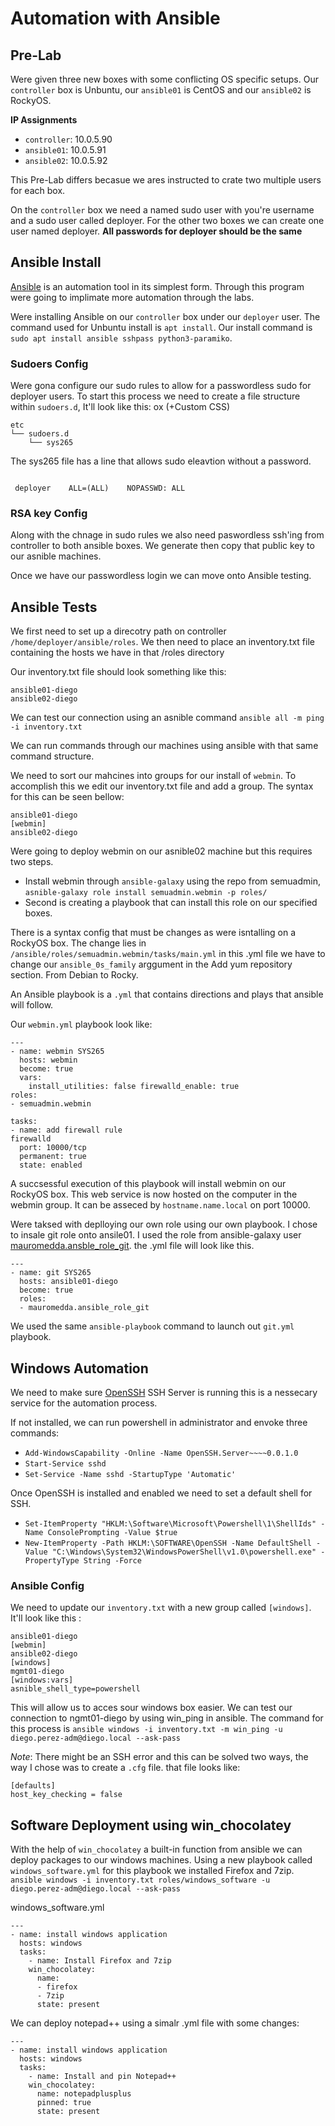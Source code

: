 # Automation with Ansible

## Pre-Lab
Were given three new boxes with some conflicting OS specific setups. Our `controller` box is Unbuntu, our `ansible01` is CentOS and our `ansible02` is RockyOS.

**IP Assignments**
- `controller`: 10.0.5.90
- `ansible01`: 10.0.5.91
- `ansible02`: 10.0.5.92

This Pre-Lab differs becasue we ares instructed to crate two multiple users for each box. 

On the `controller` box we need a named sudo user with you're username and a sudo user called deployer. For the other two boxes we can create one user named deployer. **All passwords for deployer should be the same**

## Ansible Install
[Ansible](https://www.redhat.com/en/technologies/management/ansible?extIdCarryOver=true&sc_cid=701f2000001OH6uAAG) is an automation tool in its simplest form. Through this program were going to implimate more automation through the labs.

Were installing Ansible on our `controller` box under our `deployer` user. The command used for Unbuntu install is `apt install`. Our install command is `sudo apt install ansible sshpass python3-paramiko`.

### Sudoers Config
Were gona configure our sudo rules to allow for a passwordless sudo for deployer users. To start this process we need to create a file structure within `sudoers.d`, It'll look like this:
ox (+Custom CSS) 
```
etc
└── sudoers.d
    └── sys265
```

The sys265 file has a line that allows sudo eleavtion without a password.

```

 deployer    ALL=(ALL)    NOPASSWD: ALL

```

### RSA key Config
Along with the chnage in sudo rules we also need paswordless ssh'ing from controller to both ansible boxes. We generate then copy that public key to our asnible machines. 

Once we have our passwordless login we can move onto Ansible testing. 




## Ansible Tests
We first need to set up a direcotry path on controller `/home/deployer/ansible/roles`. We then need to place an inventory.txt file containing the hosts we have in that /roles directory

Our inventory.txt file should look something like this:
```
ansible01-diego
ansible02-diego
```

We can test our connection using an asnible command `ansible all -m ping -i inventory.txt`

We can run commands through our machines using ansible with that same command structure.

We need to sort our mahcines into groups for our install of `webmin`. To accomplish this we edit our inventory.txt file and add a group. The syntax for this can be seen bellow:

```
ansible01-diego
[webmin]
ansible02-diego
```

Were going to deploy webmin on our asnible02 machine but this requires two steps.
* Install webmin through `ansible-galaxy` using the repo from semuadmin, `asnible-galaxy role install semuadmin.webmin -p roles/`
* Second is creating a playbook that can install this role on our specified boxes.

There is a syntax config that must be changes as were isntalling on a RockyOS box. The change lies in `/ansible/roles/semuadmin.webmin/tasks/main.yml` in this .yml file we have to change our `ansible_0s_family` arggument in the Add yum repository section. From Debian to Rocky.

An Ansible playbook is a `.yml` that contains directions and plays that ansible will follow.

Our `webmin.yml` playbook look like:
```
---
- name: webmin SYS265
  hosts: webmin
  become: true
  vars:
    install_utilities: false firewalld_enable: true
roles:
- semuadmin.webmin

tasks:
- name: add firewall rule
firewalld
  port: 10000/tcp
  permanent: true
  state: enabled
```
A succsessful execution of this playbook will install webmin on our RockyOS box. This web service is now hosted on the computer in the webmin group. It can be asseced by `hostname.name.local` on port 10000.

Were taksed with deplloying our own role using our own playbook. I chose to insale git role onto ansile01. I used the role from ansible-galaxy user [mauromedda.ansble_role_git](https://galaxy.ansible.com/ui/standalone/roles/mauromedda/ansible_role_git/documentation/). the .yml file will look like this.

```
---
- name: git SYS265
  hosts: ansible01-diego
  become: true
  roles:
  - mauromedda.ansible_role_git
```

We used the same `ansible-playbook` command to launch out `git.yml` playbook.

## Windows Automation

We need to make sure [OpenSSH](https://www.saotn.org/install-openssh-in-windows-server/) SSH Server is running this is a nessecary service for the automation process. 

If not installed, we can run powershell in administrator and envoke three commands:
* `Add-WindowsCapability -Online -Name OpenSSH.Server~~~~0.0.1.0`
* `Start-Service sshd`
* `Set-Service -Name sshd -StartupType 'Automatic'`

Once OpenSSH is installed and enabled we need to set a default shell for SSH. 
* `Set-ItemProperty "HKLM:\Software\Microsoft\Powershell\1\ShellIds" -Name ConsolePrompting -Value $true`
* `New-ItemProperty -Path HKLM:\SOFTWARE\OpenSSH -Name DefaultShell -Value "C:\Windows\System32\WindowsPowerShell\v1.0\powershell.exe" -PropertyType String -Force`

### Ansible Config

We need to update our `inventory.txt` with a new group called `[windows]`. It'll look like this :
```
ansible01-diego
[webmin]
ansible02-diego
[windows]
mgmt01-diego
[windows:vars]
asnible_shell_type=powershell
```
This will allow us to acces sour windows box easier. We can test our connection to ngmt01-diego by using win_ping in ansible. The command for this process is `ansible windows -i inventory.txt -m win_ping -u diego.perez-adm@diego.local --ask-pass`

*Note*: There might be an SSH error and this can be solved two ways, the way I chose was to create a `.cfg` file. that file looks like:
```
[defaults]
host_key_checking = false
```

## Software Deployment using win_chocolatey

With the help of `win_chocolatey` a built-in function from ansible we can deploy packages to our windows machines. Using a new playbook called `windows_software.yml` for this playbook we installed Firefox and 7zip. `ansible windows -i inventory.txt roles/windows_software -u diego.perez-adm@diego.local --ask-pass`

windows_software.yml
```
---
- name: install windows application
  hosts: windows
  tasks:
    - name: Install Firefox and 7zip
    win_chocolatey:
      name:
      - firefox
      - 7zip
      state: present
```

We can deploy notepad++ using a simalr .yml file with some changes:

```
---
- name: install windows application
  hosts: windows
  tasks:
    - name: Install and pin Notepad++
    win_chocolatey:
      name: notepadplusplus
      pinned: true
      state: present
```
